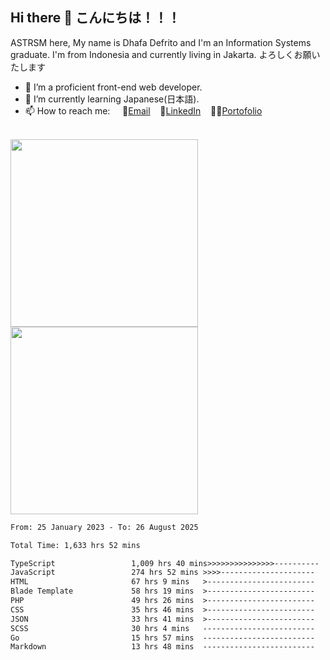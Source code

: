 ## Hi there 👋 こんにちは！！！
ASTRSM here, My name is Dhafa Defrito and I'm an Information Systems graduate. I'm from Indonesia and currently living in Jakarta. よろしくお願いたします

- 🔭 I’m a proficient front-end web developer.
- 🌱 I’m currently learning Japanese(日本語).
- 📫 How to reach me: &nbsp;&nbsp;&nbsp;&nbsp;📧[Email](ddefrito@gmail.com)&nbsp;&nbsp;&nbsp;&nbsp;💼[LinkedIn](https://www.linkedin.com/in/dhafad)&nbsp;&nbsp;&nbsp;&nbsp;👨‍🎨[Portofolio](https://ddefrito.vercel.app/)

<br>

<div align="left">
  <img src="https://media1.tenor.com/m/F96DSPtSiSgAAAAd/isekaijoucho-kamitsubaki.gif" height="300" />
	<a href="https://last.fm/user/nerumaeni"><img src="https://lastfm-recently-played.vercel.app/api?user=nerumaeni&count=5" height="300" /></a>
</div=

<!--START_SECTION:waka-->

```txt
From: 25 January 2023 - To: 26 August 2025

Total Time: 1,633 hrs 52 mins

TypeScript                 1,009 hrs 40 mins>>>>>>>>>>>>>>>----------   61.80 %
JavaScript                 274 hrs 52 mins >>>>---------------------   16.82 %
HTML                       67 hrs 9 mins   >------------------------   04.11 %
Blade Template             58 hrs 19 mins  >------------------------   03.57 %
PHP                        49 hrs 26 mins  >------------------------   03.03 %
CSS                        35 hrs 46 mins  >------------------------   02.19 %
JSON                       33 hrs 41 mins  >------------------------   02.06 %
SCSS                       30 hrs 4 mins   -------------------------   01.84 %
Go                         15 hrs 57 mins  -------------------------   00.98 %
Markdown                   13 hrs 48 mins  -------------------------   00.84 %
```

<!--END_SECTION:waka-->
